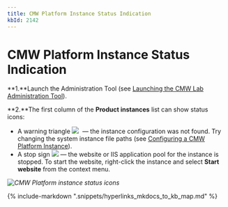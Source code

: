 ```yaml
---
title: CMW Platform Instance Status Indication
kbId: 2142
---
```



# CMW Platform Instance Status Indication

**1.**Launch the Administration Tool (see [Launching the CMW Lab Administration Tool](https://kb.cmwlab.com/article.php?id=2132)).

**2.**The first column of the **Product instances** list can show status icons:

- A warning triangle ![](https://kb.cmwlab.com/assets/img_6426beccd714f.png)  — the instance configuration was not found. Try changing the system instance file paths (see   [Configuring a CMW Platform Instance](https://kb.comindware.ru/article.php?id=2141)).
- A stop sign ![](https://kb.cmwlab.com/assets/img_6426bf0b2ac98.png) — the website or IIS application pool for the instance is stopped. To start the website, right-click the instance and select **Start website** from the context menu.

_![CMW Platform instance status icons](https://kb.cmwlab.com/assets/img_6426bde243e28.png)_

{% include-markdown ".snippets/hyperlinks_mkdocs_to_kb_map.md" %}
